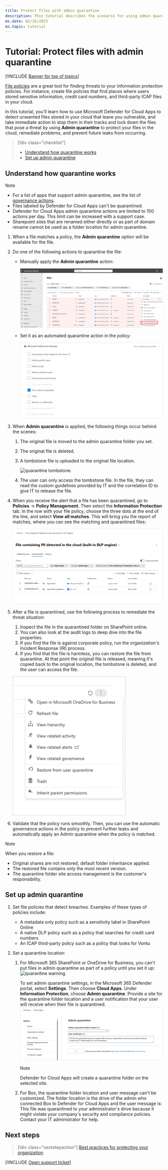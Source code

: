 ```yaml
---
title: Protect files with admin quarantine
description: This tutorial describes the scenario for using admin quarantine to control data breaches.
ms.date: 02/16/2023
ms.topic: tutorial
---
```


# Tutorial: Protect files with admin quarantine

[!INCLUDE [Banner for top of topics](includes/banner.md)]

[File policies](data-protection-policies.md) are a great tool for finding threats to your information protection policies. For instance, create file policies that find places where users stored sensitive information, credit card numbers, and third-party ICAP files in your cloud.

In this tutorial, you'll learn how to use Microsoft Defender for Cloud Apps to detect unwanted files stored in your cloud that leave you vulnerable, and take immediate action to stop them in their tracks and lock down the files that pose a threat by using **Admin quarantine** to protect your files in the cloud, remediate problems, and prevent future leaks from occurring.

> [!div class="checklist"]
>
> - [Understand how quarantine works](#understand-how-quarantine-works)
> - [Set up admin quarantine](#set-up-admin-quarantine)

## Understand how quarantine works

> [!NOTE]
> 
> - For a list of apps that support admin quarantine, see the list of [governance actions](governance-actions.md). 
> - Files labeled by Defender for Cloud Apps can't be quarantined.
> - Defender for Cloud Apps admin quarantine actions are limited to 100 actions per day. This limit can be increased with a support case.
> - Sharepoint sites that are renamed either directly or as part of domain rename cannot be used as a folder location for admin quarantine.


1. When a file matches a policy, the **Admin quarantine** option will be available for the file.

1. Do one of the following actions to quarantine the file:

    - Manually apply the **Admin quarantine** action:

        ![quarantine action.](media/quarantine-action.png)

    - Set it as an automated quarantine action in the policy:

        ![quarantine automatically.](media/quarantine-automated.png)

1. When **Admin quarantine** is applied, the following things occur behind the scenes:

    1. The original file is moved to the admin quarantine folder you set.
    1. The original file is deleted.
    1. A tombstone file is uploaded to the original file location.

        ![quarantine tombstone.](media/quarantine-tombstone.png)

    1. The user can only access the tombstone file. In the file, they can read the custom guidelines provided by IT and the correlation ID to give IT to release the file.

1. When you receive the alert that a file has been quarantined, go to **Policies** -> **Policy Management**. Then select the **Information Protection** tab.  In the row with your file policy, choose the three dots at the end of the line, and select **View all matches**. This will bring you the report of matches, where you can see the matching and quarantined files:

    ![Quarantined files.](media/quarantine-alerts.png)

1. After a file is quarantined, use the following process to remediate the threat situation:

    1. Inspect the file in the quarantined folder on SharePoint online.
    1. You can also look at the audit logs to deep dive into the file properties.
    1. If you find the file is against corporate policy, run the organization's Incident Response (IR) process.
    1. If you find that the file is harmless, you can restore the file from quarantine. At that point the original file is released, meaning it's copied back to the original location, the tombstone is deleted, and the user can access the file.

      ![quarantine restore.](media/quarantine-restore.png)

1. Validate that the policy runs smoothly. Then, you can use the automatic governance actions in the policy to prevent further leaks and automatically apply an Admin quarantine when the policy is matched.

> [!NOTE]
> When you restore a file:
>
> - Original shares are not restored, default folder inheritance applied.
> - The restored file contains only the most recent version.
> - The quarantine folder site access management is the customer's responsibility.

## Set up admin quarantine

1. Set file policies that detect breaches. Examples of these types of policies include:

    - A metadata only policy such as a sensitivity label in SharePoint Online
    - A native DLP policy such as a policy that searches for credit card numbers
    - An ICAP third-party policy such as a policy that looks for Vontu

1. Set a quarantine location:
    1. For Microsoft 365 SharePoint or OneDrive for Business, you can't put files in admin quarantine as part of a policy until you set it up:
        ![quarantine warning.](media/quarantine-warning.png)

        To set admin quarantine settings, in the Microsoft 365 Defender portal, select **Settings**. Then choose **Cloud Apps**. Under **Information Protection**, choose **Admin quarantine**. Provide a site for the quarantine folder location and a user notification that your user will receive when their file is quarantined.
        ![quarantine settings.](media/quarantine-settings.png)

        > [!NOTE]
        > Defender for Cloud Apps will create a quarantine folder on the selected site.

    1. For Box, the quarantine folder location and user message can't be customized. The folder location is the drive of the admin who connected Box to Defender for Cloud Apps and the user message is: This file was quarantined to your administrator's drive because it might violate your company's security and compliance policies. Contact your IT administrator for help.

## Next steps

> [!div class="nextstepaction"]
> [Best practices for protecting your organization](best-practices.md)

[!INCLUDE [Open support ticket](includes/support.md)]

